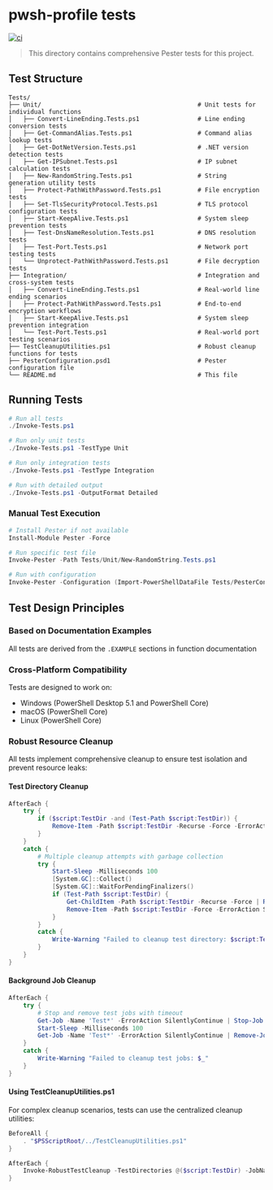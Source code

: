# pwsh-profile tests

[![ci](https://github.com/jonlabelle/pwsh-profile/actions/workflows/ci.yml/badge.svg)](https://github.com/jonlabelle/pwsh-profile/actions/workflows/ci.yml)

> This directory contains comprehensive Pester tests for this project.

## Test Structure

```plaintext
Tests/
├── Unit/                                           # Unit tests for individual functions
│   ├── Convert-LineEnding.Tests.ps1                # Line ending conversion tests
│   ├── Get-CommandAlias.Tests.ps1                  # Command alias lookup tests
│   ├── Get-DotNetVersion.Tests.ps1                 # .NET version detection tests
│   ├── Get-IPSubnet.Tests.ps1                      # IP subnet calculation tests
│   ├── New-RandomString.Tests.ps1                  # String generation utility tests
│   ├── Protect-PathWithPassword.Tests.ps1          # File encryption tests
│   ├── Set-TlsSecurityProtocol.Tests.ps1           # TLS protocol configuration tests
│   ├── Start-KeepAlive.Tests.ps1                   # System sleep prevention tests
│   ├── Test-DnsNameResolution.Tests.ps1            # DNS resolution tests
│   ├── Test-Port.Tests.ps1                         # Network port testing tests
│   └── Unprotect-PathWithPassword.Tests.ps1        # File decryption tests
├── Integration/                                    # Integration and cross-system tests
│   ├── Convert-LineEnding.Tests.ps1                # Real-world line ending scenarios
│   ├── Protect-PathWithPassword.Tests.ps1          # End-to-end encryption workflows
│   ├── Start-KeepAlive.Tests.ps1                   # System sleep prevention integration
│   └── Test-Port.Tests.ps1                         # Real-world port testing scenarios
├── TestCleanupUtilities.ps1                        # Robust cleanup functions for tests
├── PesterConfiguration.psd1                        # Pester configuration file
└── README.md                                       # This file
```

## Running Tests

```powershell
# Run all tests
./Invoke-Tests.ps1

# Run only unit tests
./Invoke-Tests.ps1 -TestType Unit

# Run only integration tests
./Invoke-Tests.ps1 -TestType Integration

# Run with detailed output
./Invoke-Tests.ps1 -OutputFormat Detailed
```

### Manual Test Execution

```powershell
# Install Pester if not available
Install-Module Pester -Force

# Run specific test file
Invoke-Pester -Path Tests/Unit/New-RandomString.Tests.ps1

# Run with configuration
Invoke-Pester -Configuration (Import-PowerShellDataFile Tests/PesterConfiguration.psd1)
```

## Test Design Principles

### Based on Documentation Examples

All tests are derived from the `.EXAMPLE` sections in function documentation

### Cross-Platform Compatibility

Tests are designed to work on:

- Windows (PowerShell Desktop 5.1 and PowerShell Core)
- macOS (PowerShell Core)
- Linux (PowerShell Core)

### Robust Resource Cleanup

All tests implement comprehensive cleanup to ensure test isolation and prevent resource leaks:

#### Test Directory Cleanup

```powershell
AfterEach {
    try {
        if ($script:TestDir -and (Test-Path $script:TestDir)) {
            Remove-Item -Path $script:TestDir -Recurse -Force -ErrorAction SilentlyContinue
        }
    }
    catch {
        # Multiple cleanup attempts with garbage collection
        try {
            Start-Sleep -Milliseconds 100
            [System.GC]::Collect()
            [System.GC]::WaitForPendingFinalizers()
            if (Test-Path $script:TestDir) {
                Get-ChildItem -Path $script:TestDir -Recurse -Force | Remove-Item -Force -Recurse -ErrorAction SilentlyContinue
                Remove-Item -Path $script:TestDir -Force -ErrorAction SilentlyContinue
            }
        }
        catch {
            Write-Warning "Failed to cleanup test directory: $script:TestDir - $_"
        }
    }
}
```

#### Background Job Cleanup

```powershell
AfterEach {
    try {
        # Stop and remove test jobs with timeout
        Get-Job -Name 'Test*' -ErrorAction SilentlyContinue | Stop-Job -ErrorAction SilentlyContinue
        Start-Sleep -Milliseconds 100
        Get-Job -Name 'Test*' -ErrorAction SilentlyContinue | Remove-Job -Force -ErrorAction SilentlyContinue
    }
    catch {
        Write-Warning "Failed to cleanup test jobs: $_"
    }
}
```

#### Using TestCleanupUtilities.ps1

For complex cleanup scenarios, tests can use the centralized cleanup utilities:

```powershell
BeforeAll {
    . "$PSScriptRoot/../TestCleanupUtilities.ps1"
}

AfterEach {
    Invoke-RobustTestCleanup -TestDirectories @($script:TestDir) -JobNamePatterns @('Test*', 'KeepAlive*')
}
```
